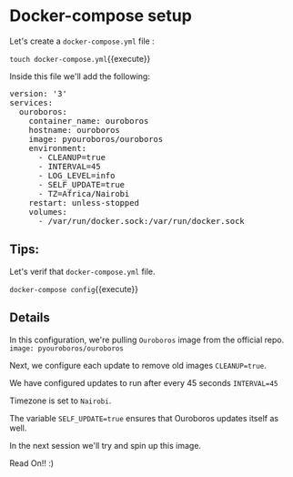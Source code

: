 # Docker-compose setup 

Let's create a `docker-compose.yml` file : 

`touch docker-compose.yml`{{execute}}  

Inside this file we'll add the following: 

<pre class="file" data-filename="docker-compose.yml" data-target="replace">
version: '3'
services:
  ouroboros:
    container_name: ouroboros
    hostname: ouroboros
    image: pyouroboros/ouroboros
    environment:
      - CLEANUP=true
      - INTERVAL=45
      - LOG_LEVEL=info
      - SELF_UPDATE=true
      - TZ=Africa/Nairobi
    restart: unless-stopped
    volumes:
      - /var/run/docker.sock:/var/run/docker.sock
</pre>

## Tips: 
Let's verif that `docker-compose.yml` file. 

`docker-compose config`{{execute}} 

## Details 

In this configuration, we're pulling `Ouroboros` image from the official repo.  `image: pyouroboros/ouroboros`

Next, we configure each update to remove old images `CLEANUP=true`.  

We have configured updates to run after every 45 seconds `INTERVAL=45` 

Timezone is set to `Nairobi`.

The variable `SELF_UPDATE=true` ensures that Ouroboros updates itself as well. 

In the next session we'll try and spin up this image.  

Read On!! :)